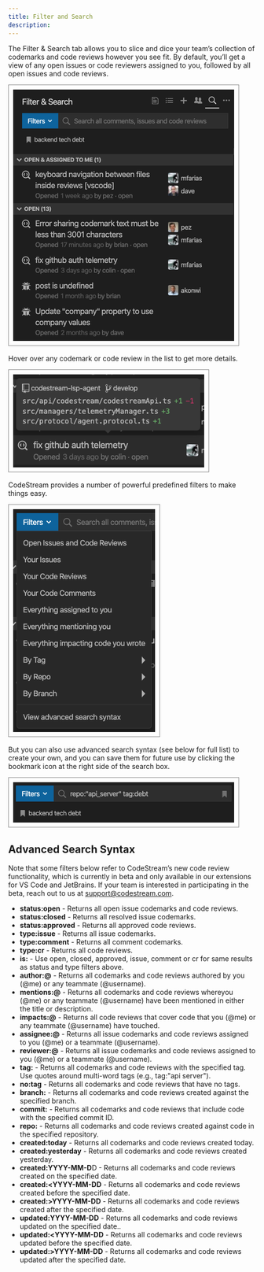 ```yaml
---
title: Filter and Search
description: 
---
```


The Filter & Search tab allows you to slice and dice your team’s collection of
codemarks and code reviews however you see fit. By default, you’ll get a view of
any open issues or code reviewers assigned to you, followed by all open issues
and code reviews.

![Filter and Search](../assets/images/FilterAndSearch.png)

Hover over any codemark or code review in the list to get more details.

![Hover for Details](../assets/images/SearchHover.png)

CodeStream provides a number of powerful predefined filters to make things easy.

![Hover for Details](../assets/images/Filters.png)

But you can also use advanced search syntax (see below for full list) to create
your own, and you can save them for future use by clicking the bookmark icon at
the right side of the search box.

![Hover for Details](../assets/images/SavedFilter.png)

## Advanced Search Syntax

Note that some filters below refer to CodeStream’s new code review
functionality, which is currently in beta and only available in our extensions
for VS Code and JetBrains. If your team is interested in participating in the
beta, reach out to us at support@codestream.com.

- **status:open** - Returns all open issue codemarks and code reviews.
- **status:closed** - Returns all resolved issue codemarks.
- **status:approved** - Returns all approved code reviews.
- **type:issue** - Returns all issue codemarks.
- **type:comment** - Returns all comment codemarks.
- **type:cr** - Returns all code reviews.
- **is:** - Use open, closed, approved, issue, comment or cr for same results as status and type filters above.
- **author:@** - Returns all codemarks and code reviews authored by you (@me) or any teammate (@username).
- **mentions:@** - Returns all codemarks and code reviews whereyou (@me) or any teammate (@username) have been mentioned in either the title or description.
- **impacts:@** - Returns all code reviews that cover code that you (@me) or any teammate (@username) have touched.
- **assignee:@** - Returns all issue codemarks and code reviews assigned to you (@me) or a teammate (@username).
- **reviewer:@** - Returns all issue codemarks and code reviews assigned to you (@me) or a teammate (@username).
- **tag:** - Returns all codemarks and code reviews with the specified tag. Use quotes around multi-word tags (e.g., tag:"api server").
- **no:tag** - Returns all codemarks and code reviews that have no tags.
- **branch:** - Returns all codemarks and code reviews created against the specified branch.
- **commit:** - Returns all codemarks and code reviews that include code with the specified commit ID.
- **repo:** - Returns all codemarks and code reviews created against code in the specified repository.
- **created:today** - Returns all codemarks and code reviews created today.
- **created:yesterday** - Returns all codemarks and code reviews created yesterday.
- **created:YYYY-MM-D**D - Returns all codemarks and code reviews created on the specified date.
- **created:<YYYY-MM-DD** - Returns all codemarks and code reviews created before the specified date.
- **created:>YYYY-MM-DD** - Returns all codemarks and code reviews created after the specified date.
- **updated:YYYY-MM-DD** - Returns all codemarks and code reviews updated on the specified date..
- **updated:<YYYY-MM-DD** - Returns all codemarks and code reviews updated before the specified date.
- **updated:>YYYY-MM-DD** - Returns all codemarks and code reviews updated after the specified date.
